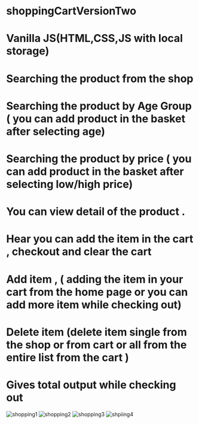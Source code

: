 # shoppingCartVersionTwo
# Vanilla JS(HTML,CSS,JS with local storage)
# Searching the product from the shop
# Searching the product by Age Group ( you can add product in the basket after selecting age)
# Searching the product by price ( you can add product in the basket after selecting low/high price)
# You can view detail of the product .
# Hear you can add the item in the cart , checkout and clear the cart
# Add item , ( adding the item in your cart from the home page or you can add more item while checking out)
# Delete item (delete item single from the shop or from cart  or all from the entire list from the cart )
# Gives total output while checking out
![shopping1](https://user-images.githubusercontent.com/29287817/224303625-3d97fd04-9eac-4d04-b977-290f04d82f93.JPG)
![shopping2](https://user-images.githubusercontent.com/29287817/224303632-c54b5490-3974-40fa-91d5-3818095fad07.JPG)
![shopping3](https://user-images.githubusercontent.com/29287817/224303649-1b430338-a535-4bad-baa7-58e8548fa2e4.JPG)
![shpiing4](https://user-images.githubusercontent.com/29287817/224303660-75140fa3-c6e0-4956-bcb0-bec4dc858582.JPG)
